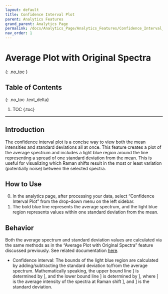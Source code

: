 ```yaml
---
layout: default
title: Confidence Interval Plot
parent: Analytics Features
grand_parent: Analytics Page
permalink: /docs/Analytics_Page/Analytics_Features/Confidence_Interval_Plot/
nav_order: 1
---
```


# Average Plot with Original Spectra
{: .no_toc }

## Table of Contents
{: .no_toc .text_delta}

1. TOC
{:toc}

---

## Introduction

The confidence interval plot is a concise way to view both the mean intensities and standard deviations all at once. This feature creates a plot of the average spectrum and includes a light blue region around the line representing a spread of one standard deviation from the mean. This is useful for visualizing which Raman shifts result in the most or least variation (potentially noise) between the selected spectra.

## How to Use

0. In the analytics page, after processing your data, select “Confidence Interval Plot” from the drop-down menu on the left sidebar.
1. The bold blue line represents the average spectrum, and the light blue region represents values within one standard deviation from the mean.

## Behavior

Both the average spectrum and standard deviation values are calculated via the same methods as in the “Average Plot with Original Spectra” feature discussed previously. See related documentation [here](https://fengboma.github.io/docs.spectraguru/docs/Analytics_Page/Analytics_Features/Average_Plot.md).

- Confidence interval: The bounds of the light blue region are calculated by adding/subtracting the standard deviation to/from the average spectrum. Mathematically speaking, the upper bound line ] is determined by ], and the lower bound line ] is determined by ], where ] is the average intensity of the spectra at Raman shift ], and ] is the standard deviation.